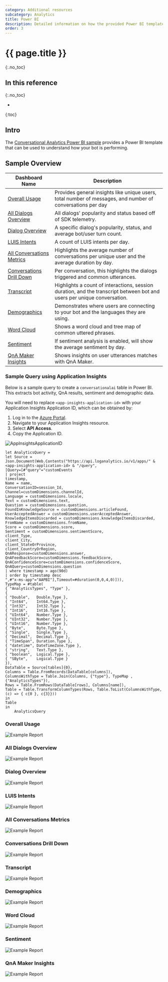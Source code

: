 ```yaml
---
category: Additional resources
subcategory: Analytics
title: Power BI
description: Detailed information on how the provided Power BI template provides insights into your assistant usage.
order: 3
---
```


# {{ page.title }}
{:.no_toc}

## In this reference
{:.no_toc}

* 
{:toc}

## Intro
The  [Conversational Analytics Power BI sample](https://aka.ms/botPowerBiTemplate) provides a Power BI template that can be used to understand how your bot is performing.

## Sample Overview

|Dashboard Name|Description|
|-|-|
|[Overall Usage](#overall-usage)| Provides general insights like unique users, total number of messages, and number of conversations per day|
|[All Dialogs Overview](#all-dialogs-overview)| All dialogs' popularity and status based off of SDK telemetry.|
|[Dialog Overview](#dialog-overview)| A specific dialog's popularity, status,  and average bot/user turn count.|
|[LUIS Intents](#luis-intents)| A count of LUIS intents per day.|
|[All Conversations Metrics](#all-conversations-metrics)| Highlights the average number of conversations per unique user and the average duration by day.|
|[Conversations Drill Down](#conversations-drill-down)| Per conversation, this highlights the dialogs triggered and common utterances.|
|[Transcript](#transcript)| Highlights a count of interactions, session duration, and the transcript between bot and users per unique conversation.|
|[Demographics](#demographics)| Demonstrates where users are connecting to your bot and the languages they are using.|
|[Word Cloud](#word-cloud)| Shows a word cloud and tree map of common uttered phrases.|
|[Sentiment](#sentiment)| If sentiment analysis is enabled, will show the average sentiment by day.|
|[QnA Maker Insights](#qna-maker-insights)| Shows insights on user utterances matches with QnA Maker. |

### Sample Query using Application Insights

Below is a sample query to create a `conversationalai` table in Power BI. This extracts bot activity, QnA results, sentiment and demographic data.

You will need to replace `<app-insights-application-id>` with your Application Insights Application ID, which can be obtained by:

1. Log in to the [Azure Portal](https://portal.azure.com/).
2. Navigate to your Application Insights resource.
3. Select **API Access**.
4. Copy the Application ID.

![AppInsightsApplicationID]({{site.baseurl}}/assets/images/appinsightsapplicationid.png)

```
let AnalyticsQuery =
let Source = Json.Document(Web.Contents("https://api.loganalytics.io/v1/apps/" & <app-insights-application-id> & "/query",
[Query=[#"query"="customEvents
| project
timestamp,
Name = name,
ConversationID=session_Id,
Channel=customDimensions.channelId,
Language = customDimensions.locale,
Text = customDimensions.text,
Question = customDimensions.question,
FoundInKnowledgeSource = customDimensions.articleFound,
UserAcceptedAnswer = customDimensions.userAcceptedAnswer,
KnowledgeItemsDiscarded = customDimensions.knowledgeItemsDiscarded,
FromName = customDimensions.fromName,
Score = customDimensions.score,
Sentiment = customDimensions.sentimentScore,
client_Type,
client_City,
client_StateOrProvince,
client_CountryOrRegion,
QnAResponse=customDimensions.answer,
QnAFeedbackScore=customDimensions.feedbackScore,
QnAConfidenceScore=customDimensions.confidenceScore,
QnAQuery=customDimensions.question
| where timestamp > ago(90d)
| order by timestamp desc  
",#"x-ms-app"="AAPBI"],Timeout=#duration(0,0,4,0)])),
TypeMap = #table(
{ "AnalyticsTypes", "Type" },
{
{ "Double",   Double.Type },
{ "Int64",    Int64.Type },
{ "Int32",    Int32.Type },
{ "Int16",    Int16.Type },
{ "UInt64",   Number.Type },
{ "UInt32",   Number.Type },
{ "UInt16",   Number.Type },
{ "Byte",     Byte.Type },
{ "Single",   Single.Type },
{ "Decimal",  Decimal.Type },
{ "TimeSpan", Duration.Type },
{ "datetime", DateTimeZone.Type },
{ "string",   Text.Type },
{ "boolean",  Logical.Type },
{ "SByte",    Logical.Type }
}),
DataTable = Source[tables]{0},
Columns = Table.FromRecords(DataTable[columns]),
ColumnsWithType = Table.Join(Columns, {"type"}, TypeMap , {"AnalyticsTypes"}),
Rows = Table.FromRows(DataTable[rows], Columns[name]),
Table = Table.TransformColumnTypes(Rows, Table.ToList(ColumnsWithType, (c) => { c{0 }, c{3}}))
in
Table
in
    AnalyticsQuery
```

### Overall Usage

![Example Report]({{site.baseurl}}/assets/images/powerbi-conversationanalytics-overall.png)

### All Dialogs Overview

![Example Report]({{site.baseurl}}/assets/images/powerbi-conversationanalytics-alldialogsoverview.png)

### Dialog Overview

![Example Report]({{site.baseurl}}/assets/images/powerbi-conversationanalytics-dialogoverview.png)

### LUIS Intents

![Example Report]({{site.baseurl}}/assets/images/powerbi-conversationanalytics-luisintents.png)

### All Conversations Metrics

![Example Report]({{site.baseurl}}/assets/images/powerbi-conversationanalytics-allconversationsmetrics.png)

### Conversations Drill Down

![Example Report]({{site.baseurl}}/assets/images/powerbi-conversationanalytics-conversationsdrilldown.png)

### Transcript

![Example Report]({{site.baseurl}}/assets/images/powerbi-conversationanalytics-transcript.png)

### Demographics

![Example Report]({{site.baseurl}}/assets/images/powerbi-conversationanalytics-demographics.png)

### Word Cloud

![Example Report]({{site.baseurl}}/assets/images/powerbi-conversationanalytics-wordcloud.png)

### Sentiment

![Example Report]({{site.baseurl}}/assets/images/powerbi-conversationanalytics-sentimentanalysis.png)

### QnA Maker Insights

![Example Report]({{site.baseurl}}/assets/images/powerbi-conversationanalytics-qnamakerinsights.png)
